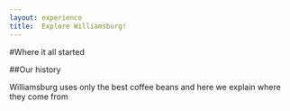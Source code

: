 ```yaml
---
layout: experience
title:  Explore Williamsburg!
---
```


#Where it all started

##Our history

Williamsburg uses only the best coffee beans and here we explain where they come from
